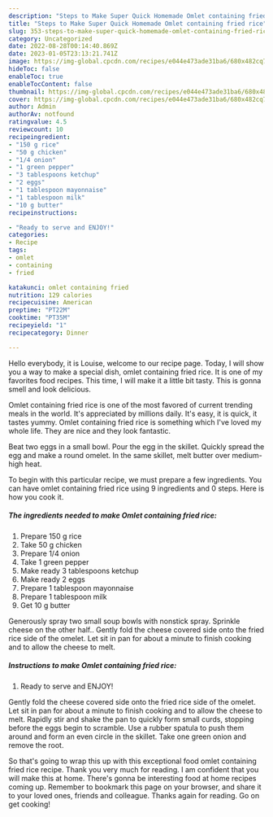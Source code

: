 ```yaml
---
description: "Steps to Make Super Quick Homemade Omlet containing fried rice"
title: "Steps to Make Super Quick Homemade Omlet containing fried rice"
slug: 353-steps-to-make-super-quick-homemade-omlet-containing-fried-rice
category: Uncategorized
date: 2022-08-28T00:14:40.869Z
date: 2023-01-05T23:13:21.741Z
image: https://img-global.cpcdn.com/recipes/e044e473ade31ba6/680x482cq70/omlet-containing-fried-rice-recipe-main-photo.jpg
hideToc: false
enableToc: true
enableTocContent: false
thumbnail: https://img-global.cpcdn.com/recipes/e044e473ade31ba6/680x482cq70/omlet-containing-fried-rice-recipe-main-photo.jpg
cover: https://img-global.cpcdn.com/recipes/e044e473ade31ba6/680x482cq70/omlet-containing-fried-rice-recipe-main-photo.jpg
author: Admin
authorAv: notfound
ratingvalue: 4.5
reviewcount: 10
recipeingredient:
- "150 g rice"
- "50 g chicken"
- "1/4 onion"
- "1 green pepper"
- "3 tablespoons ketchup"
- "2 eggs"
- "1 tablespoon mayonnaise"
- "1 tablespoon milk"
- "10 g butter"
recipeinstructions:

- "Ready to serve and ENJOY!"
categories:
- Recipe
tags:
- omlet
- containing
- fried

katakunci: omlet containing fried 
nutrition: 129 calories
recipecuisine: American
preptime: "PT22M"
cooktime: "PT35M"
recipeyield: "1"
recipecategory: Dinner

---
```



Hello everybody, it is Louise, welcome to our recipe page. Today, I will show you a way to make a special dish, omlet containing fried rice. It is one of my favorites food recipes. This time, I will make it a little bit tasty. This is gonna smell and look delicious.

Omlet containing fried rice is one of the most favored of current trending meals in the world. It's appreciated by millions daily. It's easy, it is quick, it tastes yummy. Omlet containing fried rice is something which I've loved my whole life. They are nice and they look fantastic.

Beat two eggs in a small bowl. Pour the egg in the skillet. Quickly spread the egg and make a round omelet. In the same skillet, melt butter over medium-high heat.


To begin with this particular recipe, we must prepare a few ingredients. You can have omlet containing fried rice using 9 ingredients and 0 steps. Here is how you cook it.

<!--inarticleads1-->

##### The ingredients needed to make Omlet containing fried rice:

1. Prepare 150 g rice
1. Take 50 g chicken
1. Prepare 1/4 onion
1. Take 1 green pepper
1. Make ready 3 tablespoons ketchup
1. Make ready 2 eggs
1. Prepare 1 tablespoon mayonnaise
1. Prepare 1 tablespoon milk
1. Get 10 g butter


Generously spray two small soup bowls with nonstick spray. Sprinkle cheese on the other half.. Gently fold the cheese covered side onto the fried rice side of the omelet. Let sit in pan for about a minute to finish cooking and to allow the cheese to melt. 

<!--inarticleads2-->

##### Instructions to make Omlet containing fried rice:


1. Ready to serve and ENJOY!

Gently fold the cheese covered side onto the fried rice side of the omelet. Let sit in pan for about a minute to finish cooking and to allow the cheese to melt. Rapidly stir and shake the pan to quickly form small curds, stopping before the eggs begin to scramble. Use a rubber spatula to push them around and form an even circle in the skillet. Take one green onion and remove the root. 

So that's going to wrap this up with this exceptional food omlet containing fried rice recipe. Thank you very much for reading. I am confident that you will make this at home. There's gonna be interesting food at home recipes coming up. Remember to bookmark this page on your browser, and share it to your loved ones, friends and colleague. Thanks again for reading. Go on get cooking!
